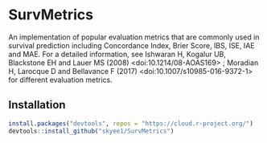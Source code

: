 # SurvMetrics
An implementation of popular evaluation metrics that are commonly used in survival prediction including Concordance Index, Brier Score, IBS, ISE, IAE and MAE. For a detailed information, see Ishwaran H, Kogalur UB, Blackstone EH and Lauer MS (2008) &lt;doi:10.1214/08-AOAS169> ; Moradian H, Larocque D and Bellavance F (2017) &lt;doi:10.1007/s10985-016-9372-1> for different evaluation metrics.


## Installation

``` r
install.packages("devtools", repos = "https://cloud.r-project.org/")
devtools::install_github("skyee1/SurvMetrics")
```
